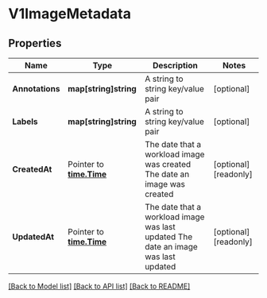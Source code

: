 # V1ImageMetadata

## Properties

Name | Type | Description | Notes
------------ | ------------- | ------------- | -------------
**Annotations** | **map[string]string** | A string to string key/value pair | [optional] 
**Labels** | **map[string]string** | A string to string key/value pair | [optional] 
**CreatedAt** | Pointer to [**time.Time**](time.Time.md) | The date that a workload image was created  The date an image was created | [optional] [readonly] 
**UpdatedAt** | Pointer to [**time.Time**](time.Time.md) | The date that a workload image was last updated  The date an image was last updated | [optional] [readonly] 

[[Back to Model list]](../README.md#documentation-for-models) [[Back to API list]](../README.md#documentation-for-api-endpoints) [[Back to README]](../README.md)


